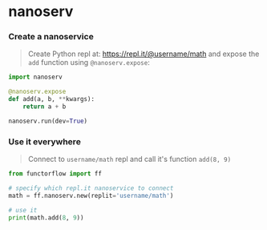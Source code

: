# nanoserv



### Create a nanoservice

> Create Python repl at: https://repl.it/@username/math and expose the `add` function using `@nanoserv.expose`:

```python
import nanoserv

@nanoserv.expose
def add(a, b, **kwargs):
    return a + b

nanoserv.run(dev=True)
```

### Use it everywhere

> Connect to `username/math` repl and call it's function `add(8, 9)`

```python
from functorflow import ff

# specify which repl.it nanoservice to connect
math = ff.nanoserv.new(replit='username/math')

# use it
print(math.add(8, 9))
```
